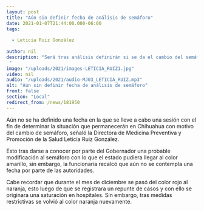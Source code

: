 ```yaml
---
layout: post
title: "Aún sin definir fecha de análisis de semáforo"
date: 2021-01-07T21:44:00.000-06:00
tags:
  
  - Leticia Ruiz González
  
author: nil
description: "Será tras análisis definirán si se da el cambio del semáforo. "
image: "/uploads/2021/images-LETICIA_RUIZ1.jpg"
video: nil
audio: "/uploads/2021/audio-MJ03_LETICIA_RUIZ.mp3"
alt: "Aún sin definir fecha de análisis de semáforo"
front: false
section: "Local"
redirect_from: /news/181950
---
```


Aún no se ha definido una fecha en la que se lleve a cabo una sesión con el fin de determinar la situación que permanecerán en Chihuahua con motivo del cambio de semáforo, señaló la Directora de Medicina Preventiva y Promoción de la Salud Leticia Ruiz González.

Esto tras darse a conocer por parte del Gobernador una probable modificación al semáforo con lo que el estado pudiera llegar al color amarillo, sin embargo, la funcionaria recalcó que aún no se contempla una fecha por parte de las autoridades.

Cabe recordar que durante el mes de diciembre se pasó del color rojo al naranja, esto luego de que se registrara un repunte de casos y con ello se originara una saturación en hospitales. Sin embargo, tras medidas restrictivas se volvió al color naranja nuevamente.